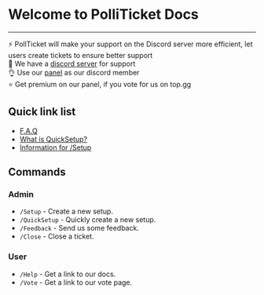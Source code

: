 # Welcome to PolliTicket Docs

---

⚡️ PollTicket will make your support on the Discord server more efficient, let users create tickets to ensure better support<br>
💙 We have a [discord server](https://discord.polliticket.eu) for support<br>
👌 Use our [panel](https://polliticket.eu/dashboard) as our discord member<br>
⭐ Get premium on our panel, if you vote for us on top.gg

## Quick link list
- [F.A.Q](https://polliticket.eu/#faq)
- [What is QuickSetup?](https://docs.polliticket.eu/getting-started/setup#quick-setup)
- [Information for /Setup](https://docs.polliticket.eu/getting-started/setup)

## Commands

### Admin
* `/Setup` - Create a new setup.
* `/QuickSetup` - Quickly create a new setup.
* `/Feedback` - Send us some feedback.
* `/Close` - Close a ticket.

### User
* `/Help` - Get a link to our docs.
* `/Vote` - Get a link to our vote page.
